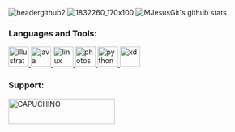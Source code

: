 

![headergithub2](https://user-images.githubusercontent.com/72667996/102693842-c6b27100-421d-11eb-9ee5-6596653474b9.jpg)
![1832260_170x100](https://user-images.githubusercontent.com/72667996/102696718-81e40580-4230-11eb-8226-ba8e3bc96758.gif)
![MJesusGit's github stats](https://github-readme-stats.vercel.app/api?username=MJesusGit&theme=midnight-purple&show_icons=true) 

<h3 align="left">Languages and Tools:</h3>
<p align="left"> <a href="https://www.adobe.com/in/products/illustrator.html" target="_blank"> <img src="https://www.vectorlogo.zone/logos/adobe_illustrator/adobe_illustrator-icon.svg" alt="illustrator" width="40" height="40"/> </a> <a href="https://www.java.com" target="_blank"> <img src="https://devicons.github.io/devicon/devicon.git/icons/java/java-original-wordmark.svg" alt="java" width="40" height="40"/> </a> <a href="https://www.linux.org/" target="_blank"> <img src="https://devicons.github.io/devicon/devicon.git/icons/linux/linux-original.svg" alt="linux" width="40" height="40"/> </a> <a href="https://www.photoshop.com/en" target="_blank"> <img src="https://devicons.github.io/devicon/devicon.git/icons/photoshop/photoshop-plain.svg" alt="photoshop" width="40" height="40"/> </a> <a href="https://www.python.org" target="_blank"> <img src="https://devicons.github.io/devicon/devicon.git/icons/python/python-original.svg" alt="python" width="40" height="40"/> </a> <a href="https://www.adobe.com/products/xd.html" target="_blank"> <img src="https://cdn.worldvectorlogo.com/logos/adobe-xd.svg" alt="xd" width="40" height="40"/> </a> </p>

<h3 align="left">Support:</h3>
<p><a href="https://www.buymeacoffee.com/CAPUCHINO"> <img align="left" src="https://cdn.buymeacoffee.com/buttons/v2/default-yellow.png" height="50" width="210" alt="CAPUCHINO" /></a></p><br><br>
